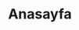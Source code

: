 ---
title: Anasayfa
layout: Generaldata
common:
  title: ENDA Endustriyel Kontrol ve Otomasyon
  copyright: ENDA, SİSEL A.Ş.'nin tescilli markasıdır. Telif hakkı © Sisel A.Ş. 1989-2024. Tüm hakları saklıdır.
  sales_refund: Satış ve İade
  terms: Kullanım Şartları
  privacy: Kişisel Veri Aydınlatma Metni
  environmental: Entegre Yönetim Sistemi Politikası
  new_badge: YENİ
  cookie_consent: Sadece tercihlerinizi hatırlamak ve sayfa görüntüleme istatistiği tutmak için çerez kullanıyoruz. Bu amaçlar dışında hiçbir çerez kullanmıyoruz.
  consent_ack: Kabul Ediyorum
  cancel: İptal
  menu:
    homepage: Anasayfaya geri dönün
    automation: Otomasyon
    lighting: Aydınlatma
    distributors: Bayiler
    support: Destek
    contact: İletişim
    about: Hakkımızda
    automationAlt: Otomasyon ürünleri kategorileri
    lightingAlt: Aydınlatma ürünleri kategorileri
    distributorsAlt: Yurtiçi ve yurtdışı bayi ağımız
    supportAlt: Ürünlerimiz hakkında destek
    contactAlt: İletişim bilgileri
    aboutAlt: ENDA hakkında
    search: enda.com.tr'de ara
    prices: Fiyat Listesi
    blogs: Güncel
    distributor: Bayi
    order: Ürün Sipariş
    ticket: Arıza Takip
    social: Sosyal Medya
  social_links:
    linkedin: https://www.linkedin.com/company/enda-sisel/
    youtube: https://www.youtube.com/@EndaSisel
    github: https://github.com/ENDA-Automation
  search: enda'da ara...
  meta:
    description: ENDA endüstriyel kontrol alanında Türkiye'nin en önde gelen sıcaklık, ısı kontrol, sayıcı, termostat, takometre, zaman rölelesi imalatçısıdır.
  footer:
    automation:
      title: Otomasyon
      ammeters-and-voltmeters: Ampermetre ve Voltmetreler
      converters: Çeviriciler
      potentiometer: Dijital Potansiyometreler
      power-regulators: Güç Regülatörleri
      iot: IoT
      heatsink: Soğutucular
      protection-relays: Koruma Röleleri
      humidity-temperature: Nem & Sıcaklık Transmitter ve Kontrol Cihazları
      process: Proses Ölçüm ve Kontrol Cihazları
      counter-tachometer: Sayıcılar ve Takometreler
      temperature-controllers: Sıcaklık Kontrol Cihazları
      temperature-sensors: Sıcaklık Probları
      defrost: Soğutma, Klima ve Defrost Kontrol Cihazları
      ssr: Solid State Röleler
      vibration-controllers: Vibrasyon Kontrol
      timers: Zaman Röleleri

    lighting:
      title: Aydınlatma
      indoor: İç Aydınlatma
      lighting-management: Aydınlatma Kontrol Sistemleri
      outdoor: Dış Aydınlatma
product:
  zoom: Yakınlaştırmak için fareyi resmin üzerinde gezdirin.
  downloads: "Yazılımlar"
  manuals: "Kılavuzlar"
contact:
  title: İletişim
  company: SİSEL Mühendislik Elektronik San. ve Tic. A.Ş.
  address: |
    Yukarı Dudullu Barbaros Cad. Kutup Sok. No: 18 <br>
    34775 Ümraniye/İstanbul-Turkey
  route: Yol Çizdir

main:
  title: Eninde Sonunda
  content:
    automation_header: Endüstriyel Otomasyonda Ürün Çözümleri
    automation_description:
      En yeni ürünlerimizi sizin ihtiyaçlarınızı daha iyi karşılayacak şekilde
      tasarladık. Deneyim ve bilgimiz otomasyon ihtiyaçlarınız için doğru çözümü
      bulmada size yardımcı olsun.
    automation_btn: OTOMASYON ÜRÜNLERİ

    lightning_header: İç ve Dış Aydınlatma Çözümleri
    lightning_description:
      İç ve dış aydınlatmada sunmuş olduğumuz geniş ürün portföyü, proje, süpervizörlük
      hizmetleri ile teknik, mimari aydınlatma ve aydınlatma kontrolü konularında
      aydınlatma sistem çözümleri sunuyoruz.
    lighting_btn: AYDINLATMA

    partners_header: İş Ortaklarımız ve Projeler
    partners_description:
      ENDA ile iş ortaklığı, ihtiyacınız olan ürünlerin teknik özelliklerini
      tanımlama ve hazırlama sürecinde sizi desteklerken, danışman, tasarımcı
      ve mühendislik işlerindeki değerinizi arttırır.
    partners_btn: ORTAKLIKLAR

    distribution_header: ENDA Bayi Ağı
    distribution_description:
      Müşterilerimizin ihtiyaçlarını karşılayan geniş ürün, çözüm ve hizmet yelpazemizi
      desteklemek için gerek yurt içinde gerekse yurt dışında uzman kadrolara
      sahip bayi ağı ile faaliyet göstermekteyiz.
    distribution_btn: BAYİLERİMİZ
support:
  title: Desktek
faq:
  others: Diğer Sıkça Sorulan Sorular
about:
  title: Hakkımızda

distributors:
  title: Bayiler
  global: Yurtdışı Bayilerimiz
  domestic: Yurtiçi Bayilerimiz
  defrost: Defrost Yetkili Satıcısı

error: Tıkladığınız içerik şu an mevcut değildir. <br/>
 <a href="/">Anasayfaya geri dönmek için tıklayınız</a>.
---